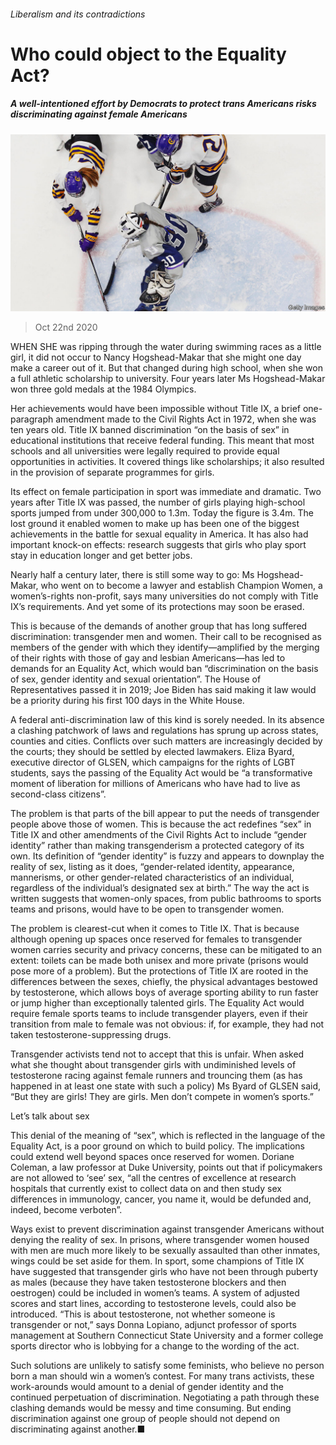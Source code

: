 ###### Liberalism and its contradictions

# Who could object to the Equality Act? 

##### A well-intentioned effort by Democrats to protect trans Americans risks discriminating against female Americans 

![image](images/20201024_USP002_0.jpg) 

> Oct 22nd 2020 

WHEN SHE was ripping through the water during swimming races as a little girl, it did not occur to Nancy Hogshead-Makar that she might one day make a career out of it. But that changed during high school, when she won a full athletic scholarship to university. Four years later Ms Hogshead-Makar won three gold medals at the 1984 Olympics.

Her achievements would have been impossible without Title IX, a brief one-paragraph amendment made to the Civil Rights Act in 1972, when she was ten years old. Title IX banned discrimination “on the basis of sex” in educational institutions that receive federal funding. This meant that most schools and all universities were legally required to provide equal opportunities in activities. It covered things like scholarships; it also resulted in the provision of separate programmes for girls.


Its effect on female participation in sport was immediate and dramatic. Two years after Title IX was passed, the number of girls playing high-school sports jumped from under 300,000 to 1.3m. Today the figure is 3.4m. The lost ground it enabled women to make up has been one of the biggest achievements in the battle for sexual equality in America. It has also had important knock-on effects: research suggests that girls who play sport stay in education longer and get better jobs.

Nearly half a century later, there is still some way to go: Ms Hogshead-Makar, who went on to become a lawyer and establish Champion Women, a women’s-rights non-profit, says many universities do not comply with Title IX’s requirements. And yet some of its protections may soon be erased.

This is because of the demands of another group that has long suffered discrimination: transgender men and women. Their call to be recognised as members of the gender with which they identify—amplified by the merging of their rights with those of gay and lesbian Americans—has led to demands for an Equality Act, which would ban “discrimination on the basis of sex, gender identity and sexual orientation”. The House of Representatives passed it in 2019; Joe Biden has said making it law would be a priority during his first 100 days in the White House.

A federal anti-discrimination law of this kind is sorely needed. In its absence a clashing patchwork of laws and regulations has sprung up across states, counties and cities. Conflicts over such matters are increasingly decided by the courts; they should be settled by elected lawmakers. Eliza Byard, executive director of GLSEN, which campaigns for the rights of LGBT students, says the passing of the Equality Act would be “a transformative moment of liberation for millions of Americans who have had to live as second-class citizens”.

The problem is that parts of the bill appear to put the needs of transgender people above those of women. This is because the act redefines “sex” in Title IX and other amendments of the Civil Rights Act to include “gender identity” rather than making transgenderism a protected category of its own. Its definition of “gender identity” is fuzzy and appears to downplay the reality of sex, listing as it does, “gender-related identity, appearance, mannerisms, or other gender-related characteristics of an individual, regardless of the individual’s designated sex at birth.” The way the act is written suggests that women-only spaces, from public bathrooms to sports teams and prisons, would have to be open to transgender women.

The problem is clearest-cut when it comes to Title IX. That is because although opening up spaces once reserved for females to transgender women carries security and privacy concerns, these can be mitigated to an extent: toilets can be made both unisex and more private (prisons would pose more of a problem). But the protections of Title IX are rooted in the differences between the sexes, chiefly, the physical advantages bestowed by testosterone, which allows boys of average sporting ability to run faster or jump higher than exceptionally talented girls. The Equality Act would require female sports teams to include transgender players, even if their transition from male to female was not obvious: if, for example, they had not taken testosterone-suppressing drugs.

Transgender activists tend not to accept that this is unfair. When asked what she thought about transgender girls with undiminished levels of testosterone racing against female runners and trouncing them (as has happened in at least one state with such a policy) Ms Byard of GLSEN said, “But they are girls! They are girls. Men don’t compete in women’s sports.”

Let’s talk about sex

This denial of the meaning of “sex”, which is reflected in the language of the Equality Act, is a poor ground on which to build policy. The implications could extend well beyond spaces once reserved for women. Doriane Coleman, a law professor at Duke University, points out that if policymakers are not allowed to ‘see’ sex, “all the centres of excellence at research hospitals that currently exist to collect data on and then study sex differences in immunology, cancer, you name it, would be defunded and, indeed, become verboten”.

Ways exist to prevent discrimination against transgender Americans without denying the reality of sex. In prisons, where transgender women housed with men are much more likely to be sexually assaulted than other inmates, wings could be set aside for them. In sport, some champions of Title IX have suggested that transgender girls who have not been through puberty as males (because they have taken testosterone blockers and then oestrogen) could be included in women’s teams. A system of adjusted scores and start lines, according to testosterone levels, could also be introduced. “This is about testosterone, not whether someone is transgender or not,” says Donna Lopiano, adjunct professor of sports management at Southern Connecticut State University and a former college sports director who is lobbying for a change to the wording of the act.

Such solutions are unlikely to satisfy some feminists, who believe no person born a man should win a women’s contest. For many trans activists, these work-arounds would amount to a denial of gender identity and the continued perpetuation of discrimination. Negotiating a path through these clashing demands would be messy and time consuming. But ending discrimination against one group of people should not depend on discriminating against another.■

